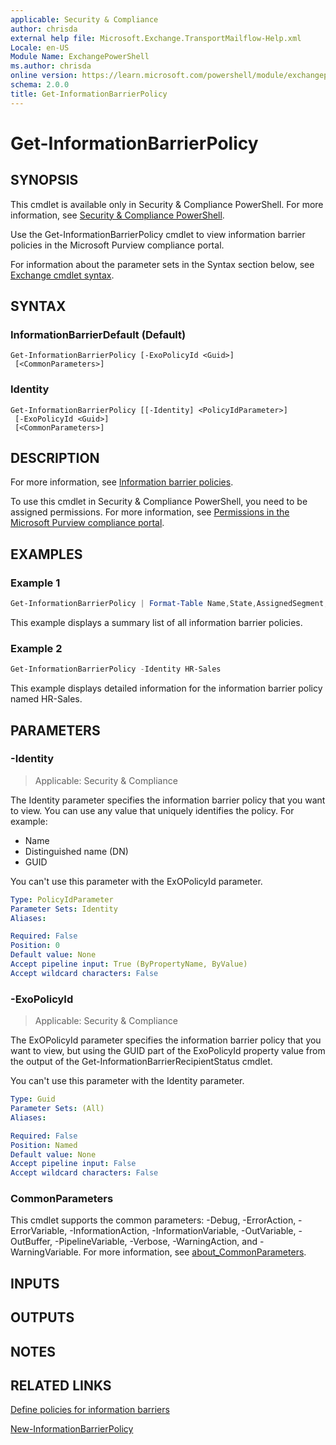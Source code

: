 ```yaml
---
applicable: Security & Compliance
author: chrisda
external help file: Microsoft.Exchange.TransportMailflow-Help.xml
Locale: en-US
Module Name: ExchangePowerShell
ms.author: chrisda
online version: https://learn.microsoft.com/powershell/module/exchangepowershell/get-informationbarrierpolicy
schema: 2.0.0
title: Get-InformationBarrierPolicy
---
```


# Get-InformationBarrierPolicy

## SYNOPSIS
This cmdlet is available only in Security & Compliance PowerShell. For more information, see [Security & Compliance PowerShell](https://learn.microsoft.com/powershell/exchange/scc-powershell).

Use the Get-InformationBarrierPolicy cmdlet to view information barrier policies in the Microsoft Purview compliance portal.

For information about the parameter sets in the Syntax section below, see [Exchange cmdlet syntax](https://learn.microsoft.com/powershell/exchange/exchange-cmdlet-syntax).

## SYNTAX

### InformationBarrierDefault (Default)
```
Get-InformationBarrierPolicy [-ExoPolicyId <Guid>]
 [<CommonParameters>]
```

### Identity
```
Get-InformationBarrierPolicy [[-Identity] <PolicyIdParameter>]
 [-ExoPolicyId <Guid>]
 [<CommonParameters>]
```

## DESCRIPTION
For more information, see [Information barrier policies](https://learn.microsoft.com/purview/information-barriers-policies).

To use this cmdlet in Security & Compliance PowerShell, you need to be assigned permissions. For more information, see [Permissions in the Microsoft Purview compliance portal](https://learn.microsoft.com/purview/microsoft-365-compliance-center-permissions).

## EXAMPLES

### Example 1
```powershell
Get-InformationBarrierPolicy | Format-Table Name,State,AssignedSegment,Segments* -Auto
```

This example displays a summary list of all information barrier policies.

### Example 2
```powershell
Get-InformationBarrierPolicy -Identity HR-Sales
```

This example displays detailed information for the information barrier policy named HR-Sales.

## PARAMETERS

### -Identity

> Applicable: Security & Compliance

The Identity parameter specifies the information barrier policy that you want to view. You can use any value that uniquely identifies the policy. For example:

- Name
- Distinguished name (DN)
- GUID

You can't use this parameter with the ExOPolicyId parameter.

```yaml
Type: PolicyIdParameter
Parameter Sets: Identity
Aliases:

Required: False
Position: 0
Default value: None
Accept pipeline input: True (ByPropertyName, ByValue)
Accept wildcard characters: False
```

### -ExoPolicyId

> Applicable: Security & Compliance

The ExOPolicyId parameter specifies the information barrier policy that you want to view, but using the GUID part of the ExoPolicyId property value from the output of the Get-InformationBarrierRecipientStatus cmdlet.

You can't use this parameter with the Identity parameter.

```yaml
Type: Guid
Parameter Sets: (All)
Aliases:

Required: False
Position: Named
Default value: None
Accept pipeline input: False
Accept wildcard characters: False
```

### CommonParameters
This cmdlet supports the common parameters: -Debug, -ErrorAction, -ErrorVariable, -InformationAction, -InformationVariable, -OutVariable, -OutBuffer, -PipelineVariable, -Verbose, -WarningAction, and -WarningVariable. For more information, see [about_CommonParameters](https://go.microsoft.com/fwlink/p/?LinkID=113216).

## INPUTS

## OUTPUTS

## NOTES

## RELATED LINKS

[Define policies for information barriers](https://learn.microsoft.com/purview/information-barriers-policies)

[New-InformationBarrierPolicy](https://learn.microsoft.com/powershell/module/exchangepowershell/new-informationbarrierpolicy)
